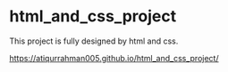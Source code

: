 # html_and_css_project
This project is fully designed by html and css.

https://atiqurrahman005.github.io/html_and_css_project/
